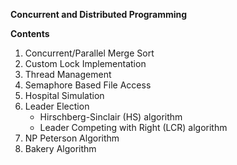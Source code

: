 **Concurrent and Distributed Programming**

**Contents**
1) Concurrent/Parallel Merge Sort
2) Custom Lock Implementation
3) Thread Management
4) Semaphore Based File Access
5) Hospital Simulation
6) Leader Election
   - Hirschberg-Sinclair (HS) algorithm
   - Leader Competing with Right (LCR) algorithm
7) NP Peterson Algorithm
8) Bakery Algorithm
